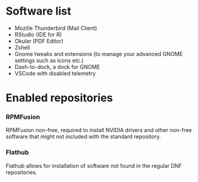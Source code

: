 # Software list
* Mozille Thunderbird (Mail Client)
* RStudio (IDE for R)
* Okular (PDF Editor)
* Zshell
* Gnome tweaks and extensions (to manage your advanced GNOME settings such as icons etc.)
* Dash-to-dock, a dock for GNOME
* VSCode with disabled telemetry

# Enabled repositories

### RPMFusion
RPMFusion non-free, required to install NVIDIA drivers and other non-free software that might not included with the standard repository.

### Flathub

Flathub allows for installation of software not found in the regular DNF repositories.
